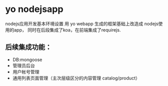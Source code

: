 yo nodejsapp
=========
nodejs应用开发基本环境设置
用 yo webapp 生成的框架基础上改造成 nodejs使用的app，
同时在后段集成了koa，在前端集成了requirejs.

后续集成功能：
-------------
- DB:mongoose 
- 管理员后台
- 用户帐号管理
- 通用列表页面管理（主次层级区分的内容管理 catalog/product）








